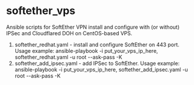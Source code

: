 # softether_vps
Ansible scripts for SoftEther VPN install and configure with (or without) IPSec and Cloudflared DOH on CentOS-based VPS.

1. softether_redhat.yaml - install and configure SoftEther on 443 port. Usage example: ansible-playbook -i put_your_vps_ip_here, softether_redhat.yaml -u root --ask-pass -K
2. softether_add_ipsec.yaml - add IPSec to SoftEther. Usage example: ansible-playbook -i put_your_vps_ip_here, softether_add_ipsec.yaml -u root --ask-pass -K


